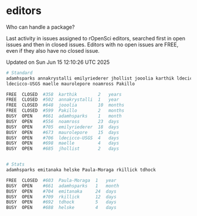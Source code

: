# editors

Who can handle a package?

Last activity in issues assigned to rOpenSci editors, searched first in open
issues and then in closed issues. Editors with no open issues are FREE, even if
they also have no closed issue.


Updated on Sun Jun 15 12:10:26 UTC 2025

```bash
# Standard
adamhsparks annakrystalli emilyriederer jhollist jooolia karthik ldecicco
ldecicco-USGS maelle maurolepore noamross Pakillo

FREE  CLOSED  #358  karthik        2   years
FREE  CLOSED  #502  annakrystalli  1   year
FREE  CLOSED  #648  jooolia        10  months
FREE  CLOSED  #599  Pakillo        2   months
BUSY  OPEN    #661  adamhsparks    1   month
BUSY  OPEN    #556  noamross       23  days
BUSY  OPEN    #705  emilyriederer  18  days
BUSY  OPEN    #673  maurolepore    15  days
BUSY  OPEN    #706  ldecicco-USGS  4   days
BUSY  OPEN    #698  maelle         4   days
BUSY  OPEN    #685  jhollist       2   days


# Stats
adamhsparks emitanaka helske Paula-Moraga rkillick tdhock

FREE  CLOSED  #603  Paula-Moraga  1   year
BUSY  OPEN    #661  adamhsparks   1   month
BUSY  OPEN    #704  emitanaka     24  days
BUSY  OPEN    #709  rkillick      12  days
BUSY  OPEN    #692  tdhock        5   days
BUSY  OPEN    #688  helske        4   days
```
